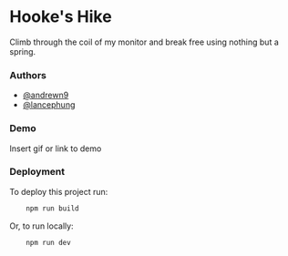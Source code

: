 # Hooke's Hike

Climb through the coil of my monitor and break free using nothing but a spring.

### Authors

- [@andrewn9](https://www.github.com/andrewn9)
- [@lancephung](https://www.github.com/lancephung)


### Demo
Insert gif or link to demo

### Deployment

To deploy this project run:

```bash
    npm run build
```

Or, to run locally:

```bash
    npm run dev
```

